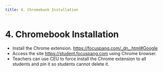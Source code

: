 ```yaml
---
title: 4. Chromebook Installation
---
```


# 4. Chromebook Installation

- Install the Chrome extension. https://focuspang.com/_dn_.html#Google
- Access the site https://student.focuspang.com using Chrome browser.
- Teachers can use CEU to force install the Chrome extension to all students and pin it so students cannot delete it.
